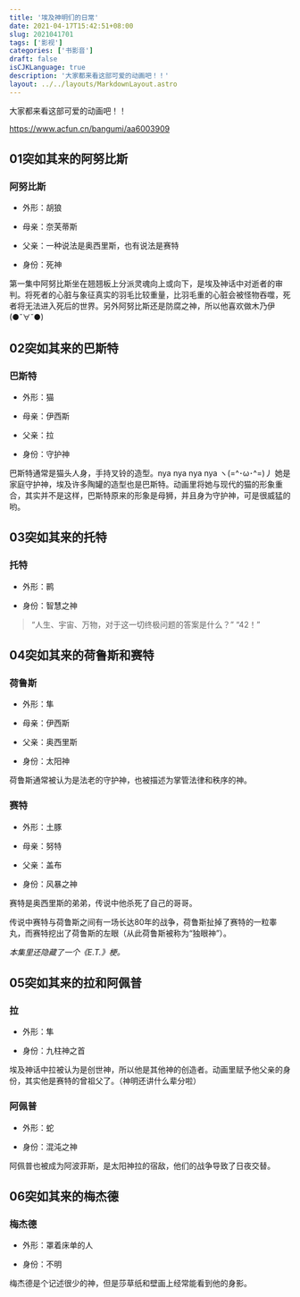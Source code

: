 ```yaml
---
title: '埃及神明们的日常'
date: 2021-04-17T15:42:51+08:00
slug: 2021041701
tags: ['影视']
categories: ['书影音']
draft: false
isCJKLanguage: true
description: '大家都来看这部可爱的动画吧！！'
layout: ../../layouts/MarkdownLayout.astro
---
```


大家都来看这部可爱的动画吧！！

<https://www.acfun.cn/bangumi/aa6003909>

## 01突如其来的阿努比斯

### 阿努比斯

* 外形：胡狼

* 母亲：奈芙蒂斯

* 父亲：一种说法是奥西里斯，也有说法是赛特

* 身份：死神

第一集中阿努比斯坐在翘翘板上分派灵魂向上或向下，是埃及神话中对逝者的审判。将死者的心脏与象征真实的羽毛比较重量，比羽毛重的心脏会被怪物吞噬，死者将无法进入死后的世界。另外阿努比斯还是防腐之神，所以他喜欢做木乃伊(●ˇ∀ˇ●)

## 02突如其来的巴斯特

### 巴斯特

* 外形：猫

* 母亲：伊西斯

* 父亲：拉

* 身份：守护神

巴斯特通常是猫头人身，手持叉铃的造型。nya nya nya nya ヽ(=^･ω･^=)丿 她是家庭守护神，埃及许多陶罐的造型也是巴斯特。动画里将她与现代的猫的形象重合，其实并不是这样，巴斯特原来的形象是母狮，并且身为守护神，可是很威猛的哟。

## 03突如其来的托特

### 托特

* 外形：鹮

* 身份：智慧之神

> “人生、宇宙、万物，对于这一切终极问题的答案是什么？”
> “42！”

## 04突如其来的荷鲁斯和赛特

### 荷鲁斯

* 外形：隼

* 母亲：伊西斯

* 父亲：奥西里斯

* 身份：太阳神

荷鲁斯通常被认为是法老的守护神，也被描述为掌管法律和秩序的神。

### 赛特

* 外形：土豚

* 母亲：努特

* 父亲：盖布

* 身份：风暴之神

赛特是奥西里斯的弟弟，传说中他杀死了自己的哥哥。

传说中赛特与荷鲁斯之间有一场长达80年的战争，荷鲁斯扯掉了赛特的一粒睾丸，而赛特挖出了荷鲁斯的左眼（从此荷鲁斯被称为“独眼神”）。

*本集里还隐藏了一个《E.T.》梗。*

## 05突如其来的拉和阿佩普

### 拉

* 外形：隼

* 身份：九柱神之首

埃及神话中拉被认为是创世神，所以他是其他神的创造者。动画里赋予他父亲的身份，其实他是赛特的曾祖父了。（神明还讲什么辈分啦）

### 阿佩普

* 外形：蛇

* 身份：混沌之神

阿佩普也被成为阿波菲斯，是太阳神拉的宿敌，他们的战争导致了日夜交替。

## 06突如其来的梅杰德

### 梅杰德

* 外形：罩着床单的人

* 身份：不明

梅杰德是个记述很少的神，但是莎草纸和壁画上经常能看到他的身影。

